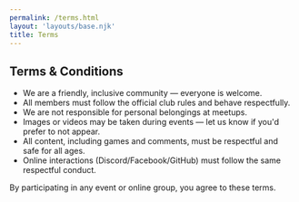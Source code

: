 ```yaml
---
permalink: /terms.html
layout: 'layouts/base.njk'
title: Terms
---
```


<section class="section">
	<h2>Terms & Conditions</h2>
	<ul>
		<li>We are a friendly, inclusive community — everyone is welcome.</li>
		<li>All members must follow the official club rules and behave respectfully.</li>
		<li>We are not responsible for personal belongings at meetups.</li>
		<li>Images or videos may be taken during events — let us know if you'd prefer to not appear.</li>
		<li>All content, including games and comments, must be respectful and safe for all ages.</li>
		<li>Online interactions (Discord/Facebook/GitHub) must follow the same respectful conduct.</li>
	</ul>
	<p>By participating in any event or online group, you agree to these terms.</p>
</section>

